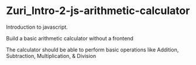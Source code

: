 # Zuri_Intro-2-js-arithmetic-calculator

Introduction to javascript.

Build a basic arithmetic calculator without a frontend

The calculator should be able to perform basic operations like Addition, Subtraction, Multiplication, & Division
